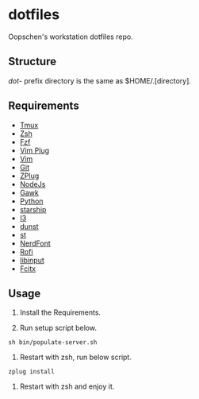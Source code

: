# dotfiles
Oopschen's workstation dotfiles repo.

## Structure

*dot-* prefix directory is the same as $HOME/.\[directory\].


## Requirements

- [Tmux](https://github.com/tmux/tmux/wiki)
- [Zsh](https://www.zsh.org/)
- [Fzf](https://github.com/junegunn/fzf)
- [Vim Plug](https://github.com/junegunn/vim-plug)
- [Vim](https://www.vim.org/)
- [Git](https://git-scm.com/)
- [ZPlug](https://github.com/zplug/zplug)
- [NodeJs](https://nodejs.org/en)
- [Gawk](https://www.gnu.org/software/gawk/)
- [Python](https://www.python.org/)
- [starship](https://starship.rs/)
- [I3](https://i3wm.org)
- [dunst](https://github.com/dunst-project/dunst)
- [st](https://st.suckless.org/)
- [NerdFont](https://www.nerdfonts.com/)
- [Rofi](https://github.com/davatorium/rofi)
- [libinput](https://freedesktop.org/wiki/Software/libinput/)
- [Fcitx](https://fcitx-im.org/)

## Usage

1. Install the Requirements.

1. Run setup script below.
```
sh bin/populate-server.sh
```

1. Restart with zsh, run below script.
```
zplug install
```

1. Restart with zsh and enjoy it.



